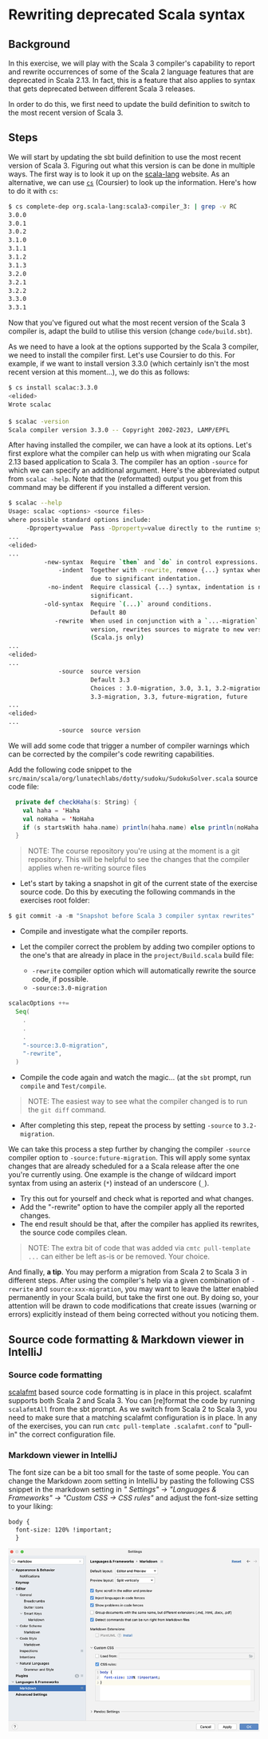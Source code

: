 #  Rewriting deprecated Scala syntax

## Background

In this exercise, we will play with the Scala 3 compiler's capability to report 
and rewrite occurrences of some of the Scala 2 language features that are deprecated
in Scala 2.13. In fact, this is a feature that also applies to syntax that gets
deprecated between different Scala 3 releases.

In order to do this, we first need to update the build definition to switch to the most recent
version of Scala 3.

## Steps

We will start by updating the sbt build definition to use the most recent version of Scala 3.
Figuring out what this version is can be done in multiple ways. The first way is to look it
up on the [scala-lang](https://www.scala-lang.org) website. As an alternative, we can use
[`cs`](https://github.com/coursier/coursier) (Coursier) to look up the information. Here's how to do it with `cs`:

```bash
$ cs complete-dep org.scala-lang:scala3-compiler_3: | grep -v RC
3.0.0
3.0.1
3.0.2
3.1.0
3.1.1
3.1.2
3.1.3
3.2.0
3.2.1
3.2.2
3.3.0
3.3.1
```

Now that you've figured out what the most recent version of the Scala 3 compiler is,
adapt the build to utilise this version (change `code/build.sbt`).

As we need to have a look at the options supported by the Scala 3 compiler, we need to install
the compiler first. Let's use Coursier to do this. For example, if we want to install version
3.3.0 (which certainly isn't the most recent version at this moment...), we do this as follows:

```bash
$ cs install scalac:3.3.0
<elided>
Wrote scalac

$ scalac -version
Scala compiler version 3.3.0 -- Copyright 2002-2023, LAMP/EPFL
```

After having installed the compiler, we can have a look at its options.
Let's first explore what the compiler can help us with when migrating our
Scala 2.13 based application to Scala 3. The compiler has an option `-source`
for which we can specify an additional argument. Here's the abbreviated output
from `scalac -help`. Note that the (reformatted) output you get from this command
may be different if you installed a different version.

```bash
$ scalac --help
Usage: scalac <options> <source files>
where possible standard options include:
     -Dproperty=value  Pass -Dproperty=value directly to the runtime system.
...
<elided>
...
          -new-syntax  Require `then` and `do` in control expressions.
              -indent  Together with -rewrite, remove {...} syntax when possible
                       due to significant indentation.
           -no-indent  Require classical {...} syntax, indentation is not
                       significant.
          -old-syntax  Require `(...)` around conditions.
                       Default 80
             -rewrite  When used in conjunction with a `...-migration` source
                       version, rewrites sources to migrate to new version.
                       (Scala.js only)
...
<elided>
...
              -source  source version
                       Default 3.3
                       Choices : 3.0-migration, 3.0, 3.1, 3.2-migration, 3.2,
                       3.3-migration, 3.3, future-migration, future
...
<elided>
...
              -source  source version
```

We will add some code that trigger a number of compiler warnings which can
be corrected by the compiler's code rewriting capabilities.

Add the following code snippet to the `src/main/scala/org/lunatechlabs/dotty/sudoku/SudokuSolver.scala` source code file:

```scala
  private def checkHaha(s: String) {
    val haha = 'Haha
    val noHaha = 'NoHaha
    if (s startsWith haha.name) println(haha.name) else println(noHaha.name)
  }
```

> NOTE: The course repository you're using at the moment is a git repository.
>      This will be helpful to see the changes that the compiler applies
>      when re-writing source files

- Let's start by taking a snapshot in git of the current state of the exercise
  source code. Do this by executing the following commands in the exercises
  root folder:

```scala
$ git commit -a -m "Snapshot before Scala 3 compiler syntax rewrites"
```

- Compile and investigate what the compiler reports.

- Let the compiler correct the problem by adding two compiler options to the
  one's that are already in place in the `project/Build.scala` build file:
  -  `-rewrite` compiler option which will automatically rewrite the source code,
     if possible.
  - `-source:3.0-migration` 

```scala
scalacOptions ++=
  Seq(
    .
    .
    .
    "-source:3.0-migration",
    "-rewrite",
  )
```

- Compile the code again and watch the magic... (at the `sbt` prompt, run `compile` and `Test/compile`.

> NOTE:  The easiest way to see what the compiler changed is to run the `git diff` command.

- After completing this step, repeat the process by setting `-source` to `3.2-migration`.

We can take this process a step further by changing the compiler
`-source` compiler option to `-source:future-migration`.
This will apply some syntax changes that are already scheduled for a
a Scala release after the one you're currently using. One example is the change of
wildcard import syntax from using an asterix (`*`) instead of an underscore (`_`).

- Try this out for yourself and check what is reported and what changes.
- Add the "-rewrite" option to have the compiler apply all the reported
  changes.
- The end result should be that, after the compiler has applied its rewrites, the source code
  compiles clean.

> NOTE: The extra bit of code that was added via `cmtc pull-template ...` can either be left as-is
>  or be removed. Your choice.

And finally, **a tip**. You may perform a migration from Scala 2 to Scala 3 in
different steps.
After using the compiler's help via a given combination of `-rewrite` and
`source:xxx-migration`,
you may want to leave the latter enabled permanently in your Scala build, but
take the first one out.
By doing so, your attention will be drawn to code modifications that create issues (warning or errors)
explicitly instead of them being corrected without you noticing them.

## Source code formatting & Markdown viewer in IntelliJ

### Source code formatting

[scalafmt](https://github.com/scalameta/scalafmt) based source code formatting is
in place in this project. scalafmt supports both Scala 2 and Scala 3. You can
[re]format the code by running `scalafmtAll` from the sbt prompt. As we switch from
Scala 2 to Scala 3, you need to make sure that a matching scalafmt configuration is
in place. In any of the exercises, you can run `cmtc pull-template .scalafmt.conf`
to "pull-in" the correct configuration file.

### Markdown viewer in IntelliJ

The font size can be a bit too small for the taste of some people. You can change the
Markdown zoom setting in IntelliJ by pasting the following CSS snippet in the
markdown setting in _" Settings" -> "Languages & Frameworks" -> "Custom CSS -> CSS rules"_
and adjust the font-size setting to your liking:

```
body {
  font-size: 120% !important;
  }
```

![IntelliJ Markdown viewer settings](images/Markdown-viewer-IntelliJ.png)
